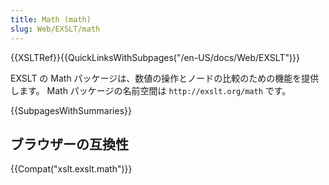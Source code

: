 ```yaml
---
title: Math (math)
slug: Web/EXSLT/math
---
```

{{XSLTRef}}{{QuickLinksWithSubpages("/en-US/docs/Web/EXSLT")}}

EXSLT の Math パッケージは、数値の操作とノードの比較のための機能を提供します。 Math パッケージの名前空間は `http://exslt.org/math` です。

{{SubpagesWithSummaries}}

## ブラウザーの互換性

{{Compat("xslt.exslt.math")}}
